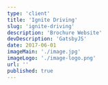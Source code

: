 ```yaml
---
type: 'client'
title: 'Ignite Driving'
slug: 'ignite-driving'
description: 'Brochure Website'
devDescription: 'GatsbyJS'
date: 2017-06-01
imageMain: './image.jpg'
imageLogo: './image-logo.png'
url: ''
published: true
---
```

